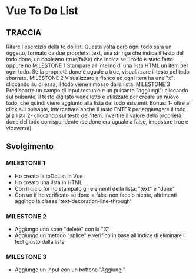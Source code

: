 # Vue To Do List

## TRACCIA
Rifare l'esercizio della to do list.
Questa volta però ogni todo sarà un oggetto, formato da due proprietà:
text, una stringa che indica il testo del todo
done, un booleano (true/false) che indica se il todo è stato fatto oppure no
MILESTONE 1
Stampare all'interno di una lista HTML un item per ogni todo.
Se la proprietà done è uguale a true, visualizzare il testo del todo sbarrato.
MILESTONE 2
Visualizzare a fianco ad ogni item ha una "x": cliccando su di essa, il todo viene rimosso dalla lista.
MILESTONE 3
Predisporre un campo di input testuale e un pulsante "aggiungi": cliccando sul pulsante, il testo digitato viene letto e utilizzato per creare un nuovo todo, che quindi viene aggiunto alla lista dei todo esistenti.
Bonus:
1- oltre al click sul pulsante, intercettare anche il tasto ENTER per aggiungere il todo alla lista
2- cliccando sul testo dell'item, invertire il valore della proprietà done del todo corrispondente (se done era uguale a false, impostare true e viceversa)

## Svolgimento

### MILESTONE 1
- Ho creato la toDoList in Vue
- Ho creato una lista in HTML
- Con il ciclo for ho stampato gli elementi della lista: "text" e "done"
- Con un if ho verificato se done = false non faccio niente, altrimenti aggingo la classe 'text-decoration-line-through' 

### MILESTONE 2

- Aggiungo uno span "delete" con la "X"
- Aggiungo un metodo "splice" e verifico in base all'indice di eliminare il text giusto dalla lista 

### MILESTONE 3

- Aggiungo un input con un bottone "Aggiungi"